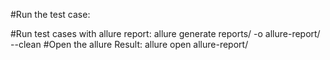 
#Run the test case:

#Run test cases with allure report:
allure generate reports/ -o allure-report/ --clean
#Open the allure Result:
allure open allure-report/

